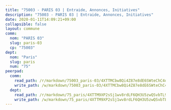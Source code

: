 ```yaml
---
title: "75003 - PARIS 03 | Entraide, Annonces, Initiatives"
description: "75003 - PARIS 03 | Entraide, Annonces, Initiatives"
date: 2020-01-11T14:09:21+09:00
collapsible: false
layout: commune
comm:
  nom: "PARIS 03"
  slug: paris-03
  cp: "75003"
dept:
  nom: "Paris"
  slug: paris
  num: "75"
peerpad:
  comm:
    read_path: /r/markdown/75003_paris-03/4XTTMCbw8Qi4Z87e8dE6SWteChC4oJE1xWiJQC8iAdp1ZCRTM
    write_path: /w/markdown/75003_paris-03/4XTTMCbw8Qi4Z87e8dE6SWteChC4oJE1xWiJQC8iAdp1ZCRTM-K3TgTtrpyv8TwYuRDwRtvwPUm2jLErbpsZ3XhVWiV9UehrSewNBW78kVzumVNRnXQH53U2yrr31GEio3ss3ZShGSTQjjpXdTRnaGcyxGL4XN2aZfgN4F4PcCv849QM6fQVzAjfQ3
  dept:
    read_path: /r/markdown/75_paris/4XTTM9XP2sSj1wv8rdLF6QH3U5zwQSvbTL9Ym3sVVRYZ9g8sq
    write_path: /w/markdown/75_paris/4XTTM9XP2sSj1wv8rdLF6QH3U5zwQSvbTL9Ym3sVVRYZ9g8sq-K3TgV3tmi9YfMZ3sLsmUq3i3RPw6YyZkwQpFYs5aAkuB8Sg7zRUo8gCA8ha5xEd8NRr8FMWhW8ppotFfouTg5o9tFrcjZJtfBcLGZ8FFxqpePF9xQTNEec4rhAmqCbThJtDikjNf
---
```



